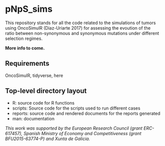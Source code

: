 # pNpS_sims


This repository stands for all the code related to the simulations of tumors using OncoSimulR (Diaz-Uriarte 2017) for assessing the evoution of the ratio between non-synonymous and synonymous mutations under different selection regimes.

**More info to come.**

## Requirements
OncoSimulR, tidyverse, here


## Top-level directory layout

- R: source code for R functions
- scripts: Source code for the scripts used to run different cases
- reports: source code and rendered documents for the reports generated
- man: documentation


*This work was supported by the European Research Council (grant ERC-617457), Spanish Ministry of Economy and Competitiveness (grant BFU2015-63774-P) and Xunta de Galicia.*
